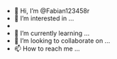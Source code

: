 - 👋 Hi, I’m @Fabian123458r
- 👀 I’m interested in ...
-
- 🌱 I’m currently learning ...
- 💞️ I’m looking to collaborate on ...
- 📫 How to reach me ...

<!---
Fabian123458r/Fabian123458r is a ✨ special ✨ repository because its `README.md` (this file) appears on your GitHub profile.
You can click the Preview link to take a look at your changes.
--->
